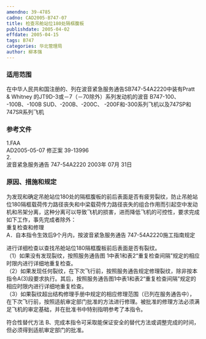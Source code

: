 ```yaml
---
amendno: 39-4785  
cadno: CAD2005-B747-07  
title: 检查吊舱站位180处隔框腹板  
publishdate: 2005-04-02  
effdate: 2005-04-15  
tags: B747  
categories: 华北管理局  
author: 柳本强  
---
```

  
### 适用范围  
在中华人民共和国注册的、列在波音紧急服务通告SB747-54A2220中装有Pratt & Whitney 的JT9D-3或－7（－70除外）系列发动机的波音 B747-100、 -100B、-100B SUD、-200B、-200C、 -200F和-300系列飞机以及747SP和747SR系列飞机  
  
<!--more-->  
### 参考文件  
1.FAA  
AD2005-05-07 修正案 39-13996  
2.  
波音紧急服务通告 747-54A2220 2003年 07月 31日  
  
### 原因、措施和规定  
为发现和确定吊舱站位180处的隔框腹板的前后表面是否有疲劳裂纹，防止吊舱站位180隔框载荷传力路径丧失和中梁载荷传力路径丧失的组合作用而引起空中发动机和吊架分离，这种分离可以导致飞机的损害，进而降低飞机的可控性，要求完成如下工作，事先完成者除外：  
重复检查和修理  
A．自本指令生效后9个月内，按波音紧急服务通告 747-54A2220施工指南规定  
  
进行详细检查以查找吊舱站位180隔框腹板前后表面是否有裂纹。  
（1）如果没有发现裂纹，按照服务通告图 1中表1和表2“重复检查间隔”规定的相应时限内进行详细地重复检查。  
（2）如果发现任何裂纹，在下次飞行前，按照服务通告规定修理裂纹，除非按本指令A(3)段要求执行。其后，按照服务通告图1中表1和表2“重复检查间隔”规定的相应时限内进行详细地重复检查。  
（3）如果裂纹超出结构修理手册中规定的相应修理范围（已列在服务通告中），在下次飞行前，按照适航审定部门批准的方法进行修理。被批准的修理方法必须满足飞机的审定基础，并在批准书中特别指明参考了本指令。  
  
符合性替代方法 B、完成本指令可采取能保证安全的替代方法或调整完成的时间，但必须得到适航审定部门的批准。  
